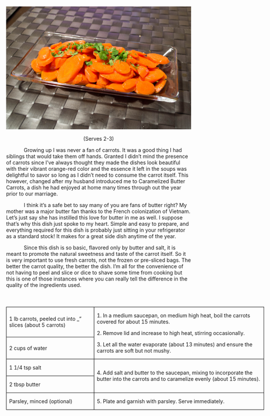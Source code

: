 ![](assets/images/2015/Sep/20150519-20150519-DSC_3661.jpg)

<p align=center style='text-align:center'><span>(Serves 2-3)</span></p>

<p style='text-indent:.5in'><span>Growing
up I was never a fan of carrots. It was a good thing I had siblings that would
take them off hands. Granted I didn’t mind the presence of carrots since I’ve
always thought they made the dishes look beautiful with their vibrant
orange-red color and the essence it left in the soups was delightful to savor
so long as I didn’t need to consume the carrot itself. This however, changed
after my husband introduced me to Caramelized Butter Carrots, a dish he had
enjoyed at home many times through out the year prior to our marriage. </span></p>

<p style='text-indent:.5in'><span>I
think it’s a safe bet to say many of you are fans of butter right? My mother
was a major butter fan thanks to the French colonization of Vietnam. Let’s just
say she has instilled this love for butter in me as well. I suppose that’s why
this dish just spoke to my heart. Simple and easy to prepare, and everything
required for this dish is probably just sitting in your refrigerator as a
standard stock! It makes for a great side dish anytime of the year.</span></p>

<p style='text-indent:.5in'><span>Since
this dish is so basic, flavored only by butter and salt, it is meant to promote
the natural sweetness and taste of the carrot itself. So it is very important
to use fresh carrots, not the frozen or pre-sliced bags. The better the carrot
quality, the better the dish. I’m all for the convenience of not having to peel
and slice or dice to shave some time from cooking but this is one of those
instances where you can really tell the difference in the quality of the
ingredients used.</span></p>

<p><span style='font-size:14.0pt;'>&nbsp;</span></p>

<table border=1 cellspacing=0 cellpadding=0 width=528
 style='width:527.55pt;border-collapse:collapse;border:none'>
 <tr style='height:32.8pt'>
  <td width=175 style='width:175.05pt;border:solid windowtext 1.0pt;padding:
  0in 5.4pt 0in 5.4pt;height:32.8pt'>
  <p><span>1 lb carrots, peeled cut
  into _” slices (about 5 carrots)</span></p>
  </td>
  <td width=353 rowspan=2 style='width:352.5pt;border:solid windowtext 1.0pt;
  border-left:none;padding:0in 5.4pt 0in 5.4pt;height:32.8pt'>
  <p><span>1. In a medium saucepan,
  on medium high heat, boil the carrots covered for about 15 minutes.</span></p>
  <p><span>2. Remove lid and increase
  to high heat, stirring occasionally.</span></p>
  <p><span>3. Let all the water
  evaporate (about 13 minutes) and ensure the carrots are soft but not mushy.</span></p>
  </td>
 </tr>
 <tr style='height:32.65pt'>
  <td width=175 style='width:175.05pt;border:solid windowtext 1.0pt;border-top:
  none;padding:0in 5.4pt 0in 5.4pt;height:32.65pt'>
  <p><span>2 cups of water</span></p>
  </td>
 </tr>
 <tr style='height:32.65pt'>
  <td width=175 style='width:175.05pt;border:solid windowtext 1.0pt;border-top:
  none;padding:0in 5.4pt 0in 5.4pt;height:32.65pt'>
  <p><span>1 1/4 tsp salt</span></p>
  </td>
  <td width=353 rowspan=2 style='width:352.5pt;border-top:none;border-left:
  none;border-bottom:solid windowtext 1.0pt;border-right:solid windowtext 1.0pt;
  padding:0in 5.4pt 0in 5.4pt;height:32.65pt'>
  <p><span>4. Add salt and butter to
  the saucepan, mixing to incorporate the butter into the carrots and to
  caramelize evenly (about 15 minutes).</span></p>
  </td>
 </tr>
 <tr style='height:32.65pt'>
  <td width=175 style='width:175.05pt;border:solid windowtext 1.0pt;border-top:
  none;padding:0in 5.4pt 0in 5.4pt;height:32.65pt'>
  <p><span>2 tbsp butter</span></p>
  </td>
 </tr>
 <tr style='height:32.65pt'>
  <td width=175 style='width:175.05pt;border:solid windowtext 1.0pt;border-top:
  none;padding:0in 5.4pt 0in 5.4pt;height:32.65pt'>
  <p><span>Parsley, minced (optional)</span></p>
  </td>
  <td width=353 style='width:352.5pt;border-top:none;border-left:none;
  border-bottom:solid windowtext 1.0pt;border-right:solid windowtext 1.0pt;
  padding:0in 5.4pt 0in 5.4pt;height:32.65pt'>
  <p><span>5. Plate and garnish with
  parsley. Serve immediately.</span></p>
  </td>
 </tr>
</table>
